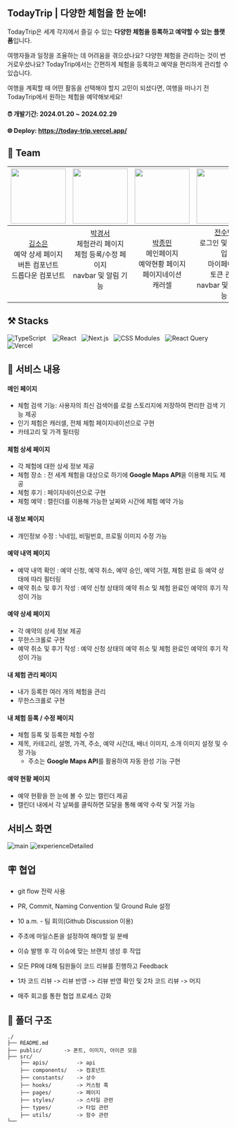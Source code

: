 ## TodayTrip | 다양한 체험을 한 눈에!

TodayTrip은 세계 각지에서 즐길 수 있는 **다양한 체험을 등록하고 예약할 수 있는 플랫폼**입니다.

여행자들과 일정을 조율하는 데 어려움을 겪으셨나요? 다양한 체험을 관리하는 것이 번거로우셨나요? TodayTrip에서는 간편하게 체험을 등록하고 예약을 편리하게 관리할 수 있습니다.

여행을 계획할 때 어떤 활동을 선택해야 할지 고민이 되셨다면, 여행을 떠나기 전 TodayTrip에서 원하는 체험을 예약해보세요!

#### ⏰ 개발기간: 2024.01.20 ~ 2024.02.29

#### 🌐 Deploy: https://today-trip.vercel.app/

## 👥 Team

|<img src="https://avatars.githubusercontent.com/u/111335529?v=4" width="125PX" height="125PX">|<img src="https://avatars.githubusercontent.com/u/91651812?v=4" width="125PX" height="125PX">|<img src="https://avatars.githubusercontent.com/u/97735859?v=4" width="125PX" height="125PX">|<img src="https://avatars.githubusercontent.com/u/77039033?v=4" width="125PX" height="125PX">|<img src="https://avatars.githubusercontent.com/u/112458620?v=4" width="125PX" height="125PX">|
| :---------------------------------------------------------------------------------------------------------------: | :-------------------------------------------------------------------------------------------------------------------: | :----------------------------------------------------------------------------------------------------: | :--------------------------------------------------------------------------------------------------------------: | :-------------------------------------------------------------------------------------------------------------------------: |
| [김소은](https://github.com/summerkimm) <br/>예약 상세 페이지<br/>버튼 컴포넌트 <br/> 드롭다운 컴포넌트<br/><br/> | [박경서](https://github.com/zermzerm)<br/>체험관리 페이지<br/>체험 등록/수정 페이지<br/>navbar 및 알림 기능<br/><br/> | [박종민](https://github.com/qooktree1)<br/> 메인페이지<br/>예약현황 페이지<br/>페이지네이션<br/>캐러셀 | [전수빈](https://github.com/SoobinJ)<br/>로그인 및 회원가입<br/>마이페이지<br/>토큰 관리<br/>navbar 및 알림 기능 | [조유담](https://github.com/youdame)<br/> 체험 상세 페이지<br/>예약내역 페이지<br/>무한스크롤 custom hook<br/>모달 컴포넌트 |

## ⚒️ Stacks

<img alt="TypeScript" src ="https://img.shields.io/badge/TypeScript-3776AB.svg?&style=for-the-badge&logo=typescript&logoColor=white"/>&nbsp;&nbsp;&nbsp;
<img alt="React" src ="https://img.shields.io/badge/React-61DAFB.svg?&style=for-the-badge&logo=react&logoColor=white"/>&nbsp;&nbsp;
<img alt="Next.js" src ="https://img.shields.io/badge/Next.js-000000.svg?&style=for-the-badge&logo=Next.js&logoColor=white"/>&nbsp;&nbsp;
<img alt="CSS Modules" src ="https://img.shields.io/badge/CSS Modules-000000.svg?&style=for-the-badge&logo=css-modules&logoColor=white"/>&nbsp;&nbsp;
<img alt="React Query" src ="https://img.shields.io/badge/React Query-FF4154.svg?&style=for-the-badge&logo=react query&logoColor=white"/>&nbsp;&nbsp;
<img alt="Vercel" src ="https://img.shields.io/badge/Vercel-black.svg?&style=for-the-badge&logo=Vercel&logoColor=white"/>

## 📝 서비스 내용

#### 메인 페이지

- 체험 검색 기능: 사용자의 최신 검색어를 로컬 스토리지에 저장하여 편리한 검색 기능 제공
- 인기 체험은 캐러셀, 전체 체험 페이지네이션으로 구현
- 카테고리 및 가격 필터링

#### 체험 상세 페이지

- 각 체험에 대한 상세 정보 제공
- 체험 장소 : 전 세계 체험을 대상으로 하기에 **Google Maps API**을 이용해 지도 제공
- 체험 후기 : 페이지네이션으로 구현
- 체험 예약 : 캘린더를 이용해 가능한 날짜와 시간에 체험 예약 가능

#### 내 정보 페이지

- 개인정보 수정 : 닉네임, 비밀번호, 프로필 이미지 수정 가능

#### 예약 내역 페이지

- 예약 내역 확인 : 예약 신청, 예약 취소, 예약 승인, 예약 거절, 체험 완료 등 예약 상태에 따라 필터링
- 예약 취소 및 후기 작성 : 예약 신청 상태의 예약 취소 및 체험 완료인 예약의 후기 작성이 가능

#### 예약 상세 페이지
- 각 예약의 상세 정보 제공
- 무한스크롤로 구현
- 예약 취소 및 후기 작성 : 예약 신청 상태의 예약 취소 및 체험 완료인 예약의 후기 작성이 가능

#### 내 체험 관리 페이지 
- 내가 등록한 여러 개의 체험을 관리 
- 무한스크롤로 구현
  
#### 내 체험 등록 / 수정 페이지
- 체험 등록 및 등록한 체험 수정
- 제목, 카테고리, 설명, 가격, 주소, 예약 시간대, 배너 이미지, 소개 이미지 설정 및 수정 가능
  - 주소는 **Google Maps API**를 활용하여 자동 완성 기능 구현

#### 예약 현황 페이지 

- 예약 현황을 한 눈에 볼 수 있는 캘린더 제공
- 캘린더 내에서 각 날짜를 클릭하면 모달을 통해 예약 수락 및 거절 가능

## 서비스 화면
![main](https://github.com/TripTripNow/TodayTrip/assets/97735859/a50e9785-efae-4222-8a09-80468d48601e)
![experienceDetailed](https://github.com/TripTripNow/TodayTrip/assets/97735859/73eee9e7-5827-4e4d-bf7e-e9b41fa62144)


## 🪧 협업

- git flow 전략 사용
- PR, Commit, Naming Convention 및 Ground Rule 설정
- 10 a.m. - 팀 회의(Github Discussion 이용)

- 주초에 마일스톤을 설정하여 해야할 일 분배
- 이슈 발행 후 각 이슈에 맞는 브랜치 생성 후 작업
- 모든 PR에 대해 팀원들이 코드 리뷰를 진행하고 Feedback
- 1차 코드 리뷰 -> 리뷰 반영 -> 리뷰 반영 확인 및 2차 코드 리뷰 -> 머지
- 매주 회고를 통한 협업 프로세스 강화

## 📁 폴더 구조

```
./
├── README.md
├── public/       -> 폰트, 이미지, 아이콘 모음
├── src/
    ├── apis/         -> api
    ├── components/   -> 컴포넌트
    ├── constants/    -> 상수
    ├── hooks/        -> 커스텀 훅
    ├── pages/        -> 페이지
    ├── styles/       -> 스타일 관련
    ├── types/        -> 타입 관련
    ├── utils/        -> 함수 관련
└──
```
